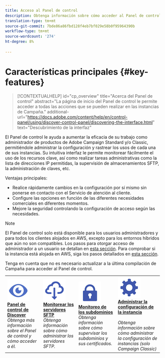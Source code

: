 ```yaml
---
title: Acceso al Panel de control
description: Obtenga información sobre cómo acceder al Panel de control
translation-type: tm+mt
source-git-commit: 7bde86a86fbd128f4eb7bf029e58b0f95964390b
workflow-type: tm+mt
source-wordcount: '274'
ht-degree: 8%

---
```



# Características principales {#key-features}

>[!CONTEXTUALHELP]
>id="cp_overview"
>title="Acerca del Panel de control"
>abstract="La página de inicio del Panel de control le permite acceder a todas las acciones que se pueden realizar en las instancias de Campaña."
>additional-url="https://docs.adobe.com/content/help/en/control-panel/using/discover-control-panel/discovering-the-interface.html" text="Descubrimiento de la interfaz"

El Panel de control le ayuda a aumentar la eficacia de su trabajo como administrador de productos de Adobe Campaign Standard y/o Classic, permitiéndole administrar la configuración y rastrear los usos de cada una de sus instancias. Su intuitiva interfaz le permite monitorear fácilmente el uso de los recursos clave, así como realizar tareas administrativas como la lista de direcciones IP permitidas, la supervisión de almacenamientos SFTP, la administración de claves, etc.

Ventajas principales:

* Realice rápidamente cambios en la configuración por sí mismo sin ponerse en contacto con el Servicio de atención al cliente.
* Configure las opciones en función de las diferentes necesidades comerciales en diferentes momentos.
* Mejore la seguridad controlando la configuración de acceso según las necesidades.

>[!NOTE]
>El Panel de control solo está disponible para los usuarios administradores y para todos los clientes alojados en AWS, excepto para los entornos híbridos que aún no son compatibles. Los pasos para otorgar acceso de administrador a un usuario se detallan en [esta sección](../../discover/using/managing-permissions.md). Para comprobar si la instancia está alojada en AWS, siga los pasos detallados en [esta sección](../../faq.md).
>
>Tenga en cuenta que no es necesario actualizar a la última compilación de Campaña para acceder al Panel de control.

<table>
<tr>
    <td>
        <a href="../../discover/using/accessing-control-panel.md"><img alt="condiciones" src="assets/do-not-localize/discover.png"/></a>
        <div><a href="../../discover/using/accessing-control-panel.md"><strong>Panel de control de Discover</strong></a></div>
        <em>Obtenga más información sobre el Panel de control y cómo acceder a él.</em>
    </td>
    <td>
        <a href="../../sftp/using/about-sftp-management.md"><img alt="condiciones" src="assets/do-not-localize/sftp.png"/></a>
        <div><a href="../../sftp/using/about-sftp-management.md"><strong>Monitorear los servidores SFTP</strong></a></div>
        <em>Obtenga información sobre cómo administrar los servidores SFTP.</em>
    </td>
    <td>
        <a href="../../subdomains-certificates/using/subdomains-branding.md"><img alt="condiciones" src="assets/do-not-localize/subdomains.png"/></a>
        <div><a href="../../subdomains-certificates/using/subdomains-branding.md"><strong>Monitoreo de los subdominios</strong></a></div>
        <em>Obtenga información sobre cómo supervisar los subdominios y sus certificados.</em>
    </td>
    <td>
        <a href="../../instances-settings/using/ip-whitelisting-instance-access.md"><img alt="condiciones" src="assets/do-not-localize/instance_settings.png"/></a>
        <div><a href="../../instances-settings/using/ip-whitelisting-instance-access.md"><strong>Administrar la configuración de la instancia</strong></a></div>
        <br/><em>Obtenga información sobre cómo administrar la configuración de instancias (solo Campaign Classic)</em>
    </td>
</tr>
</table>
